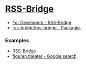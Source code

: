 # [RSS-Bridge](https://rss-bridge.github.io/rss-bridge/)

* [For Developers - RSS-Bridge](https://rss-bridge.github.io/rss-bridge/For_Developers/index.html)
* [rss-bridge/rss-bridge - Packagist](https://packagist.org/packages/rss-bridge/rss-bridge#2022-06-14)

### Examples

* [RSS-Bridge](https://rss-bridge.org/bridge01/)
* [figuren.theater - Google search](https://rss-bridge.org/bridge01/?action=display&bridge=GoogleSearchBridge&q=figuren.theater&format=Html)



